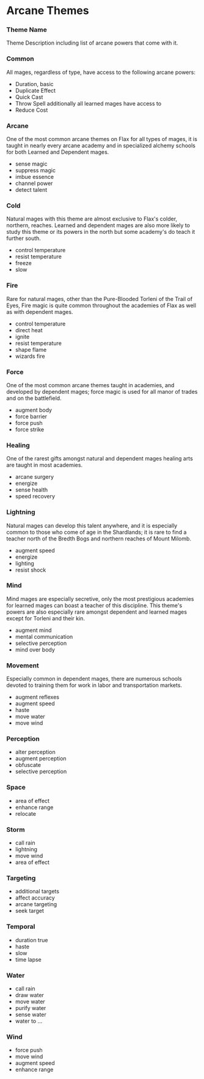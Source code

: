# Arcane Themes

### Theme Name
Theme Description including list of arcane powers that come with it.

### Common
All mages, regardless of type, have access to the following arcane powers:
* Duration, basic
* Duplicate Effect
* Quick Cast
* Throw Spell
additionally all learned mages have access to
* Reduce Cost

### Arcane
One of the most common arcane themes on Flax for all types of mages, it is taught in nearly every arcane academy and in specialized alchemy schools for both Learned and Dependent mages.
* sense magic
* suppress magic
* imbue essence
* channel power
* detect talent
### Cold  
Natural mages with this theme are almost exclusive to Flax's colder, northern, reaches. Learned and dependent mages are also more likely to study this theme or its powers in the north but some academy's do teach it further south.
* control temperature
* resist temperature
* freeze
* slow
### Fire
Rare for natural mages, other than the Pure-Blooded Torleni of the Trail of Eyes, Fire magic is quite common throughout the academies of Flax as well as with dependent mages.
* control temperature
* direct heat
* ignite
* resist temperature
* shape flame
* wizards fire
### Force
One of the most common arcane themes taught in academies, and developed by dependent mages; force magic is used for all manor of trades and on the battlefield.
* augment body
* force barrier
* force push
* force strike
### Healing
One of the rarest gifts amongst natural and dependent mages healing arts are taught in most academies.
* arcane surgery
* energize
* sense health
* speed recovery
### Lightning
Natural mages can develop this talent anywhere, and it is especially common to those who come of age in the Shardlands; it is rare to find a teacher north of the Bredth Bogs and northern reaches of Mount Milomb.
* augment speed
* energize
* lighting
* resist shock
### Mind
Mind mages are especially secretive, only the most prestigious academies for learned mages can boast a teacher of this discipline. This theme's powers are also especially rare amongst dependent and learned mages except for Torleni and their kin.
* augment mind
* mental communication
* selective perception
* mind over body
### Movement
Especially common in dependent mages, there are numerous schools devoted to training them for work in labor and transportation markets. 
* augment reflexes
* augment speed
* haste
* move water
* move wind
### Perception
* alter perception
* augment perception
* obfuscate
* selective perception
### Space
* area of effect
* enhance range
* relocate
### Storm
* call rain
* lightning
* move wind
* area of effect
### Targeting
* additional targets
* affect accuracy
* arcane targeting
* seek target
### Temporal
* duration true
* haste
* slow
* time lapse
### Water
* call rain
* draw water
* move water
* purify water
* sense water
* water to ...
### Wind
* force push
* move wind
* augment speed
* enhance range
